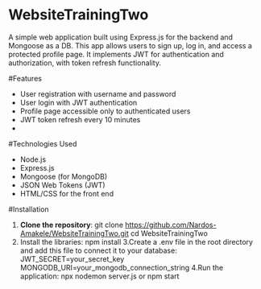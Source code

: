 # WebsiteTrainingTwo

A simple web application built using Express.js for the backend and Mongoose as a DB. This app allows users to sign up, log in, and access a protected profile page. It implements JWT for authentication and authorization, with token refresh functionality.

#Features
- User registration with username and password
- User login with JWT authentication
- Profile page accessible only to authenticated users
- JWT token refresh every 10 minutes
- 
#Technologies Used
- Node.js
- Express.js
- Mongoose (for MongoDB)
- JSON Web Tokens (JWT)
- HTML/CSS for the front end

#Installation
1. **Clone the repository**:
   git clone https://github.com/Nardos-Amakele/WebsiteTrainingTwo.git
   cd WebsiteTrainingTwo
2. Install the libraries:
     npm install
3.Create a .env file in the root directory and add this file to connect it to your database:
    JWT_SECRET=your_secret_key
    MONGODB_URI=your_mongodb_connection_string
4.Run the application:
  npx nodemon server.js or npm start

